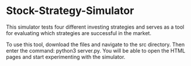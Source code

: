 # Stock-Strategy-Simulator

This simulator tests four different investing strategies and serves as a tool for evaluating which strategies are successful in the market.

To use this tool, download the files and navigate to the src directory. Then enter the command: python3 server.py. You will be able to open the HTML pages and start experimenting with the simulator.
